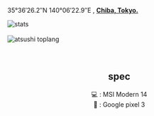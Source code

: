 35°36′26.2″N 140°06′22.9″E , **[Chiba, Tokyo.](https://en.wikipedia.org/wiki/Chiba_(city))**


<img align="center" src="https://github-readme-stats.vercel.app/api?username=atsushi444&include_all_commits=true&count_private=true&show_icons=true&line_height=30&title_color=CDB4DB&icon_color=CDB4DB&text_color=D3D3D3&bg_color=0A0A0A" alt="stats">
<br />
<br />
<img src="https://github-readme-stats.vercel.app/api/top-langs/?username=atsushi444&layout=compact&theme=dark&bg_color=0A0A0A" alt="atsushi toplang"/>
<br />
<br />
<br />
<div align="center">
<h2>spec</h2>
💻 : MSI Modern 14
<div align="center">
📱 : Google pixel 3
